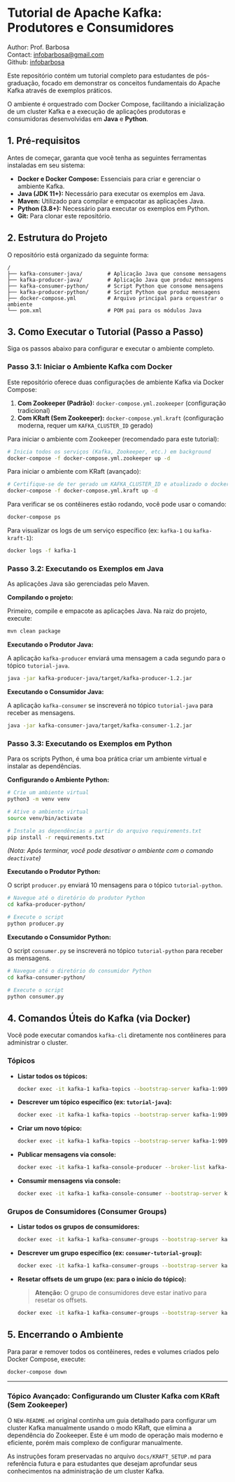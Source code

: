 # Tutorial de Apache Kafka: Produtores e Consumidores
Author: Prof. Barbosa  
Contact: infobarbosa@gmail.com  
Github: [infobarbosa](https://github.com/infobarbosa)

Este repositório contém um tutorial completo para estudantes de pós-graduação, focado em demonstrar os conceitos fundamentais do Apache Kafka através de exemplos práticos.

O ambiente é orquestrado com Docker Compose, facilitando a inicialização de um cluster Kafka e a execução de aplicações produtoras e consumidoras desenvolvidas em **Java** e **Python**.


## 1. Pré-requisitos

Antes de começar, garanta que você tenha as seguintes ferramentas instaladas em seu sistema:

*   **Docker e Docker Compose:** Essenciais para criar e gerenciar o ambiente Kafka.
*   **Java (JDK 11+):** Necessário para executar os exemplos em Java.
*   **Maven:** Utilizado para compilar e empacotar as aplicações Java.
*   **Python (3.8+):** Necessário para executar os exemplos em Python.
*   **Git:** Para clonar este repositório.

## 2. Estrutura do Projeto

O repositório está organizado da seguinte forma:

```
/
├── kafka-consumer-java/        # Aplicação Java que consome mensagens
├── kafka-producer-java/        # Aplicação Java que produz mensagens
├── kafka-consumer-python/      # Script Python que consome mensagens
├── kafka-producer-python/      # Script Python que produz mensagens
├── docker-compose.yml          # Arquivo principal para orquestrar o ambiente
└── pom.xml                     # POM pai para os módulos Java
```

## 3. Como Executar o Tutorial (Passo a Passo)

Siga os passos abaixo para configurar e executar o ambiente completo.

### Passo 3.1: Iniciar o Ambiente Kafka com Docker

Este repositório oferece duas configurações de ambiente Kafka via Docker Compose:

1.  **Com Zookeeper (Padrão):** `docker-compose.yml.zookeeper` (configuração tradicional)
2.  **Com KRaft (Sem Zookeeper):** `docker-compose.yml.kraft` (configuração moderna, requer um `KAFKA_CLUSTER_ID` gerado)

Para iniciar o ambiente com Zookeeper (recomendado para este tutorial):

```bash
# Inicia todos os serviços (Kafka, Zookeeper, etc.) em background
docker-compose -f docker-compose.yml.zookeeper up -d
```

Para iniciar o ambiente com KRaft (avançado):

```bash
# Certifique-se de ter gerado um KAFKA_CLUSTER_ID e atualizado o docker-compose.yml.kraft
docker-compose -f docker-compose.yml.kraft up -d
```

Para verificar se os contêineres estão rodando, você pode usar o comando:
```bash
docker-compose ps
```

Para visualizar os logs de um serviço específico (ex: `kafka-1` ou `kafka-kraft-1`):
```bash
docker logs -f kafka-1
```

### Passo 3.2: Executando os Exemplos em Java

As aplicações Java são gerenciadas pelo Maven.

**Compilando o projeto:**

Primeiro, compile e empacote as aplicações Java. Na raiz do projeto, execute:
```bash
mvn clean package
```

**Executando o Produtor Java:**

A aplicação `kafka-producer` enviará uma mensagem a cada segundo para o tópico `tutorial-java`.
```bash
java -jar kafka-producer-java/target/kafka-producer-1.2.jar
```

**Executando o Consumidor Java:**

A aplicação `kafka-consumer` se inscreverá no tópico `tutorial-java` para receber as mensagens.
```bash
java -jar kafka-consumer-java/target/kafka-consumer-1.2.jar
```

### Passo 3.3: Executando os Exemplos em Python

Para os scripts Python, é uma boa prática criar um ambiente virtual e instalar as dependências.

**Configurando o Ambiente Python:**

```bash
# Crie um ambiente virtual
python3 -m venv venv

# Ative o ambiente virtual
source venv/bin/activate

# Instale as dependências a partir do arquivo requirements.txt
pip install -r requirements.txt
```
*(Nota: Após terminar, você pode desativar o ambiente com o comando `deactivate`)*

**Executando o Produtor Python:**

O script `producer.py` enviará 10 mensagens para o tópico `tutorial-python`.

```bash
# Navegue até o diretório do produtor Python
cd kafka-producer-python/

# Execute o script
python producer.py
```

**Executando o Consumidor Python:**

O script `consumer.py` se inscreverá no tópico `tutorial-python` para receber as mensagens.

```bash
# Navegue até o diretório do consumidor Python
cd kafka-consumer-python/

# Execute o script
python consumer.py
```

## 4. Comandos Úteis do Kafka (via Docker)

Você pode executar comandos `kafka-cli` diretamente nos contêineres para administrar o cluster.

### Tópicos

*   **Listar todos os tópicos:**
    ```bash
    docker exec -it kafka-1 kafka-topics --bootstrap-server kafka-1:9092 --list
    ```

*   **Descrever um tópico específico (ex: `tutorial-java`):**
    ```bash
    docker exec -it kafka-1 kafka-topics --bootstrap-server kafka-1:9092 --describe --topic tutorial-java
    ```

*   **Criar um novo tópico:**
    ```bash
    docker exec -it kafka-1 kafka-topics --bootstrap-server kafka-1:9092 --create --topic meu-novo-topico --partitions 3 --replication-factor 3
    ```

*   **Publicar mensagens via console:**
    ```bash
    docker exec -it kafka-1 kafka-console-producer --broker-list kafka-1:9092 --topic meu-novo-topico
    ```

*   **Consumir mensagens via console:**
    ```bash
    docker exec -it kafka-1 kafka-console-consumer --bootstrap-server kafka-1:9092 --topic meu-novo-topico --from-beginning
    ```

### Grupos de Consumidores (Consumer Groups)

*   **Listar todos os grupos de consumidores:**
    ```bash
    docker exec -it kafka-1 kafka-consumer-groups --bootstrap-server kafka-1:9092 --list
    ```

*   **Descrever um grupo específico (ex: `consumer-tutorial-group`):**
    ```bash
    docker exec -it kafka-1 kafka-consumer-groups --bootstrap-server kafka-1:9092 --describe --group consumer-tutorial-group
    ```

*   **Resetar offsets de um grupo (ex: para o início do tópico):**
    > **Atenção:** O grupo de consumidores deve estar inativo para resetar os offsets.
    ```bash
    docker exec -it kafka-1 kafka-consumer-groups --bootstrap-server kafka-1:9092 --group consumer-tutorial-group --topic tutorial-java --reset-offsets --to-earliest --execute
    ```

## 5. Encerrando o Ambiente

Para parar e remover todos os contêineres, redes e volumes criados pelo Docker Compose, execute:

```bash
docker-compose down
```

---

### Tópico Avançado: Configurando um Cluster Kafka com KRaft (Sem Zookeeper)

O `NEW-README.md` original continha um guia detalhado para configurar um cluster Kafka manualmente usando o modo KRaft, que elimina a dependência do Zookeeper. Este é um modo de operação mais moderno e eficiente, porém mais complexo de configurar manualmente.

As instruções foram preservadas no arquivo `docs/KRAFT_SETUP.md` para referência futura e para estudantes que desejam aprofundar seus conhecimentos na administração de um cluster Kafka.